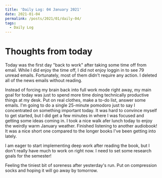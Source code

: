 ```yaml
---
title: 'Daily Log: 04 January 2021'
date: 2021-01-04
permalink: /posts/2021/01/daily-04/
tags:
  - Daily Log
---
```


# Thoughts from today

Today was the first day "back to work" after taking some time off from email. While I did enjoy the time off, I did not enjoy loggin in to see 79 unread emails. Fortunately, most of them didn't require any action. I deleted all of the news emails without reading. 

Instead of forcing my brain back into full work mode right away, my main goal for today was just to spend more time doing technically productive things at my desk. Put on real clothes, make a to-do list, answer some emails. I'm going to do a single 25-minute pomodoro just to say I concentrated on something important today. It was hard to convince myself to get started, but I did get a few minutes in where I was focused and getting some ideas coming in. I took a nice walk afer lunch today to enjoy the weirdly warm January weather. Finished listening to another audiobook! It was a nice short one compared to the longer books I've been getting into lately.

I am eager to start implementing deep work after reading the book, but I don't really have much to work on right now. I need to set some research goals for the semester!

Feeling the tiniest bit of soreness after yesterday's run. Put on compression socks and hoping it will go away by tomorrow.